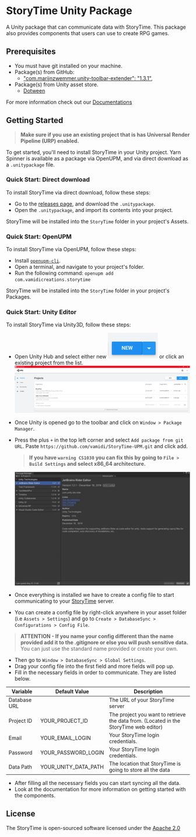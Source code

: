 # StoryTime Unity Package
A Unity package that can communicate data with StoryTime. This package also provides components that users can use to 
create RPG games.

## Prerequisites
* You must have git installed on your machine.
* Package(s) from GitHub:
	* ["com.marijnzwemmer.unity-toolbar-extender": "1.3.1"](https://github.com/marijnz/unity-toolbar-extender),
* Package(s) from Unity asset store.
	* [Dotween](https://assetstore.unity.com/packages/tools/animation/dotween-hotween-v2-27676)

For more information check out our [Documentations](https://valencio-masaki16.gitbook.io/storytime/)
	
## Getting Started
> **Make sure if you use an existing project that is has Universal Render Pipeline (URP) enabled.**

To get started, you'll need to install StoryTime in your Unity project. Yarn Spinner is available as a package via OpenUPM,
and via direct download as a `.unitypackage` file.

### Quick Start: Direct download
To install StoryTime via direct download, follow these steps:

* Go to the [releases page](https://openupm.com/packages/com.vamidicreations.storytime.html), and download the `.unitypackage`. 
* Open the `.unitypackage`, and import its contents into your project.

StoryTime will be installed into the `StoryTime` folder in your project's Assets.

### Quick Start: OpenUPM

To install StoryTime via OpenUPM, follow these steps:

* Install [`openupm-cli`](https://openupm.com/#get-started). 
* Open a terminal, and navigate to your project's folder.
* Run the following command: `openupm add com.vamidicreations.storytime`

StoryTime will be installed into the `StoryTime` folder in your project's Packages.

### Quick Start: Unity Editor

To install StoryTime via Unity3D, follow these steps:

* Open Unity Hub and select either new ![](Documentation/images/unity_new_btn.png) or click an existing project from
  the list.
  ![](Documentation/images/unity_hub_home.png)
* Once Unity is opened go to the toolbar and click on `Window > Package Manager`.
* Press the plus `+` in the top left corner and select `Add package from git URL`. Paste `https://github.com/vamidi/StoryTime-UPM.git` 
and click add.
  
  > **If you have `warning CS1030` you can fix this by going to `File > Build Settings` and select x86_64 architecture.**
  
  ![](Documentation/images/unity_package_install.gif)
* Once everything is installed we have to create a config file to start communicating to your [StoryTime](https://github.com/vamidi/StoryTime) server.
* You can create a config file by right-click anywhere in your asset folder (i.e `Assets > Settings`) and go to `Create > DatabaseSync > Configurations > Config File`. 
> **ATTENTION - If you name your config different than the name provided add it to the .gitignore or else you will push sensitive data.**
  You can just use the standard name provided or create your own.
* Then go to `Window > DatabaseSync > Global Settings`.
* Drag your config file into the first field and more fields will pop up.
* Fill in the necessary fields in order to communicate. They are listed below.

| Variable                	| Default Value                          | Description                                                       						|
| ----------------------  	| -------------------------------------- | ---------------------------------------------------------------------------------------- |
| Database URL          	|                       				 | The URL of your StoryTime server                                  						|
| Project ID        		| YOUR_PROJECT_ID   					 | The project you want to retrieve the data from. (Located in the StoryTime web editor)	|
| Email    					| YOUR_EMAIL_LOGIN                       | Your StoryTime login credentials.                                 						|
| Password   				| YOUR_PASSWORD_LOGIN                    | Your StoryTime login credentials.            				 	 						|
| Data Path     			| YOUR_UNITY_DATA_PATH                   | The location that StoryTime is going to store all the data                   			|

* After filling all the necessary fields you can start syncing all the data.
* Look at the documentation for more information on getting started with the components.

## License

The StoryTime is open-sourced software licensed under the [Apache 2.0](./LICENSE)


